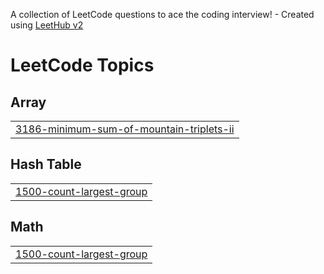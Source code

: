 A collection of LeetCode questions to ace the coding interview! - Created using [LeetHub v2](https://github.com/arunbhardwaj/LeetHub-2.0)
<!---LeetCode Topics Start-->
# LeetCode Topics
## Array
|  |
| ------- |
| [3186-minimum-sum-of-mountain-triplets-ii](https://github.com/Govind-Garg03/LeetCode/tree/master/3186-minimum-sum-of-mountain-triplets-ii) |
## Hash Table
|  |
| ------- |
| [1500-count-largest-group](https://github.com/Govind-Garg03/LeetCode/tree/master/1500-count-largest-group) |
## Math
|  |
| ------- |
| [1500-count-largest-group](https://github.com/Govind-Garg03/LeetCode/tree/master/1500-count-largest-group) |
<!---LeetCode Topics End-->